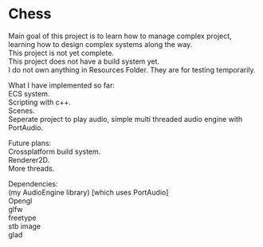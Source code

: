 # Chess <br />
Main goal of this project is to learn how to manage complex project, learning how to design complex systems along the way. <br />
This project is not yet complete. <br />
This project does not have a build system yet. <br />
I do not own anything in Resources Folder. They are for testing temporarily.

What I have implemented so far: <br />
ECS system. <br />
Scripting with c++. <br />
Scenes. <br />
Seperate project to play audio, simple multi threaded audio engine with PortAudio. <br />

Future plans: <br />
Crossplatform build system. <br />
Renderer2D. <br />
More threads. <br />

Dependencies: <br />
(my AudioEngine library) [which uses PortAudio] <br />
Opengl <br />
glfw <br />
freetype <br />
stb image <br />
glad <br />
